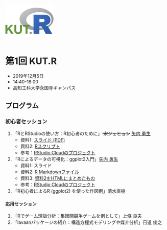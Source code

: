 <img src="logo/kutR_logo.png" width="30%">

# 第1回 KUT.R

- 2019年12月5日
- 14:40-18:00
- 高知工科大学永国寺キャンパス


## プログラム



### 初心者セッション

1. 「RとRStudioの使い方：R初心者のために」<s> 宋ジェヒョン</s> [矢内 勇生](https://github.com/yukiyanai)
	- 資料1: [スライド (PDF)](slides/intro_RnRStudio_kutR01.pdf)
	- 資料2: [Rスクリプト](Rscripts/intro2R.R)
	- 参考：[RStudio Cloudのプロジェクト](https://rstudio.cloud/project/762403)
1. 「Rによるデータの可視化：ggplot2入門」[矢内 勇生](https://github.com/yukiyanai)
	- 資料1: スライド
	- 資料2: [R Markdownファイル](RMarkdowns/intro_ggplot2.Rmd)
	- 資料3: [資料2をHTMLにまとめたもの](http://htmlpreview.github.com/?https://github.com/yukiyanai/KUT_R/blob/master/htmls/intro_ggplot2.html)
	- 参考：[RStudio Cloudのプロジェクト](https://rstudio.cloud/project/762403)
1. 「R初心者によるR (ggplot2) を使った作図例」清水直樹

#### 応用セッション

1. 「Rでゲーム理論分析：集団間競争ゲームを例として」上條 良夫
2. 「lavaanパッケージの紹介：構造方程式モデリングや媒介分析」日道 俊之



